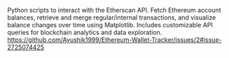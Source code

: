 Python scripts to interact with the Etherscan API. Fetch Ethereum account balances, retrieve and merge regular/internal transactions, and visualize balance changes over time using Matplotlib. Includes customizable API queries for blockchain analytics and data exploration.
https://github.com/Ayushik1999/Ethereum-Wallet-Tracker/issues/2#issue-2725074425
